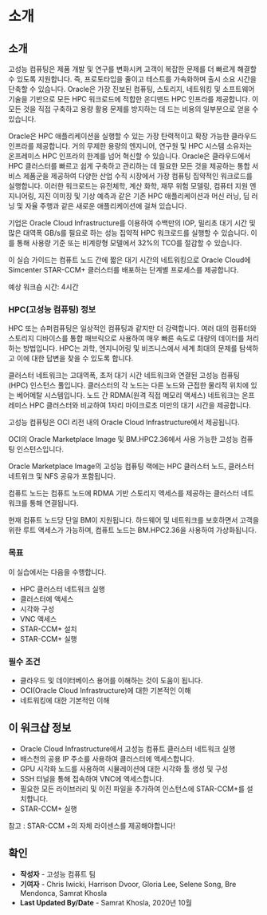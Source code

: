 # 소개

## 소개

고성능 컴퓨팅은 제품 개발 및 연구를 변화시켜 고객이 복잡한 문제를 더 빠르게 해결할 수 있도록 지원합니다. 즉, 프로토타입을 줄이고 테스트를 가속화하며 출시 소요 시간을 단축할 수 있습니다. Oracle은 가장 진보된 컴퓨팅, 스토리지, 네트워킹 및 소프트웨어 기술을 기반으로 모든 HPC 워크로드에 적합한 온디맨드 HPC 인프라를 제공합니다. 이 모든 것을 직접 구축하고 용량 활용 문제를 방지하는 데 드는 비용의 일부분으로 얻을 수 있습니다.

Oracle은 HPC 애플리케이션을 실행할 수 있는 가장 탄력적이고 확장 가능한 클라우드 인프라를 제공합니다. 거의 무제한 용량의 엔지니어, 연구원 및 HPC 시스템 소유자는 온프레미스 HPC 인프라의 한계를 넘어 혁신할 수 있습니다. Oracle은 클라우드에서 HPC 클러스터를 빠르고 쉽게 구축하고 관리하는 데 필요한 모든 것을 제공하는 통합 서비스 제품군을 제공하여 다양한 산업 수직 시장에서 가장 컴퓨팅 집약적인 워크로드를 실행합니다. 이러한 워크로드는 유전체학, 계산 화학, 재무 위험 모델링, 컴퓨터 지원 엔지니어링, 지진 이미징 및 기상 예측과 같은 기존 HPC 애플리케이션과 머신 러닝, 딥 러닝 및 자율 주행과 같은 새로운 애플리케이션에 걸쳐 있습니다.

기업은 Oracle Cloud Infrastructure를 이용하여 수백만의 IOP, 밀리초 대기 시간 및 많은 대역폭 GB/s를 필요로 하는 성능 집약적 HPC 워크로드를 실행할 수 있습니다. 이를 통해 사용량 기준 또는 비계량형 모델에서 32%의 TCO를 절감할 수 있습니다.

이 실습 가이드는 컴퓨트 노드 간에 짧은 대기 시간의 네트워킹으로 Oracle Cloud에 Simcenter STAR-CCM+ 클러스터를 배포하는 단계별 프로세스를 제공합니다.

예상 워크숍 시간: 4시간

### HPC(고성능 컴퓨팅) 정보

HPC 또는 슈퍼컴퓨팅은 일상적인 컴퓨팅과 같지만 더 강력합니다. 여러 대의 컴퓨터와 스토리지 디바이스를 통합 패브릭으로 사용하여 매우 빠른 속도로 대량의 데이터를 처리하는 방법입니다. HPC는 과학, 엔지니어링 및 비즈니스에서 세계 최대의 문제를 탐색하고 이에 대한 답변을 찾을 수 있도록 합니다.

클러스터 네트워크는 고대역폭, 초저 대기 시간 네트워크와 연결된 고성능 컴퓨팅(HPC) 인스턴스 풀입니다. 클러스터의 각 노드는 다른 노드와 근접한 물리적 위치에 있는 베어메탈 시스템입니다. 노드 간 RDMA(원격 직접 메모리 액세스) 네트워크는 온프레미스 HPC 클러스터와 비교하여 1자리 마이크로초 미만의 대기 시간을 제공합니다.

고성능 컴퓨팅은 OCI 리전 내의 Oracle Cloud Infrastructure에서 제공됩니다.

OCI의 Oracle Marketplace Image 및 BM.HPC2.36에서 사용 가능한 고성능 컴퓨팅 인스턴스입니다.

Oracle Marketplace Image의 고성능 컴퓨팅 랙에는 HPC 클러스터 노드, 클러스터 네트워크 및 NFS 공유가 포함됩니다.

컴퓨트 노드는 컴퓨트 노드에 RDMA 기반 스토리지 액세스를 제공하는 클러스터 네트워크를 통해 연결됩니다.

현재 컴퓨트 노드당 단일 BM이 지원됩니다. 하드웨어 및 네트워크를 보호하면서 고객을 위한 루트 액세스가 가능하며, 컴퓨트 노드는 BM.HPC2.36을 사용하여 가상화됩니다.

### 목표

이 실습에서는 다음을 수행합니다.

*   HPC 클러스터 네트워크 실행
*   클러스터에 액세스
*   시각화 구성
*   VNC 액세스
*   STAR-CCM+ 설치
*   STAR-CCM+ 실행

### 필수 조건

*   클라우드 및 데이터베이스 용어를 이해하는 것이 도움이 됩니다.
*   OCI(Oracle Cloud Infrastructure)에 대한 기본적인 이해
*   네트워킹에 대한 기본적인 이해

## 이 워크샵 정보

*   Oracle Cloud Infrastructure에서 고성능 컴퓨트 클러스터 네트워크 실행
*   배스천의 공용 IP 주소를 사용하여 클러스터에 액세스합니다.
*   GPU 시각화 노드를 사용하여 시뮬레이션에 대한 시각화 툴 생성 및 구성
*   SSH 터널을 통해 접속하여 VNC에 액세스합니다.
*   필요한 모든 라이브러리 및 이진 파일을 추가하여 인스턴스에 STAR-CCM+를 설치합니다.
*   STAR-CCM+ 실행

참고 : STAR-CCM +의 자체 라이센스를 제공해야합니다!

## 확인

*   **작성자** - 고성능 컴퓨트 팀
*   **기여자** - Chris Iwicki, Harrison Dvoor, Gloria Lee, Selene Song, Bre Mendonca, Samrat Khosla
*   **Last Updated By/Date** - Samrat Khosla, 2020년 10월